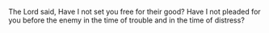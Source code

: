 The Lord said, Have I not set you free for their good? Have I not pleaded for you before the enemy in the time of trouble and in the time of distress?
